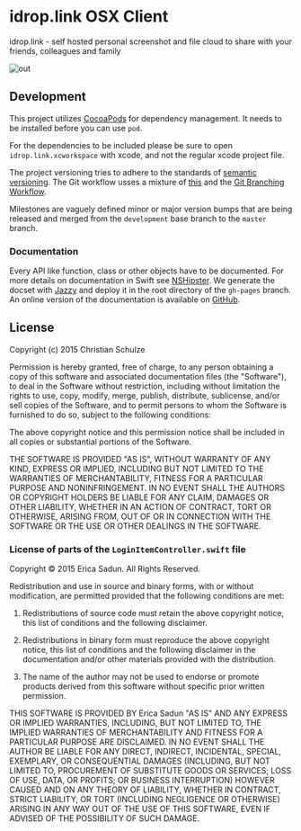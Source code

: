 # idrop.link OSX Client
idrop.link - self hosted personal screenshot and file cloud to share with your friends, colleagues and family

![out](https://cloud.githubusercontent.com/assets/6138133/18229877/824bdadc-7289-11e6-9883-a2b606646c86.gif)

## Development
This project utilizes [CocoaPods](https://guides.cocoapods.org) for dependency management. It needs to be installed before you can use `pod`.

For the dependencies to be included please be sure to open `idrop.link.xcworkspace` with xcode, and not the regular xcode project file.

The project versioning tries to adhere to the standards of [semantic versioning](http://semver.org). The Git workflow usses a mixture of [this](http://nvie.com/posts/a-successful-git-branching-model/) and the [Git Branching Workflow](http://git-scm.com/book/en/v1/Git-Branching-Branching-Workflows).

Milestones are vaguely defined minor or major version bumps that are being released and merged from the `development` base branch to the `master` branch.

### Documentation
Every API like function, class or other objects have to be documented. For more details on documentation in Swift see [NSHipster](http://nshipster.com/swift-documentation/). We generate the docset with [Jazzy](https://github.com/realm/jazzy) and deploy it in the root directory of the `gh-pages` branch. An online version of the documentation is available on [GitHub](http://andinfinity.github.io/idrop.link-osx).

## License
Copyright (c) 2015 Christian Schulze

Permission is hereby granted, free of charge, to any person obtaining a copy
of this software and associated documentation files (the "Software"), to deal
in the Software without restriction, including without limitation the rights
to use, copy, modify, merge, publish, distribute, sublicense, and/or sell
copies of the Software, and to permit persons to whom the Software is
furnished to do so, subject to the following conditions:

The above copyright notice and this permission notice shall be included in all
copies or substantial portions of the Software.

THE SOFTWARE IS PROVIDED "AS IS", WITHOUT WARRANTY OF ANY KIND, EXPRESS OR
IMPLIED, INCLUDING BUT NOT LIMITED TO THE WARRANTIES OF MERCHANTABILITY,
FITNESS FOR A PARTICULAR PURPOSE AND NONINFRINGEMENT. IN NO EVENT SHALL THE
AUTHORS OR COPYRIGHT HOLDERS BE LIABLE FOR ANY CLAIM, DAMAGES OR OTHER
LIABILITY, WHETHER IN AN ACTION OF CONTRACT, TORT OR OTHERWISE, ARISING FROM,
OUT OF OR IN CONNECTION WITH THE SOFTWARE OR THE USE OR OTHER DEALINGS IN THE
SOFTWARE.

### License of parts of the `LoginItemController.swift` file
Copyright © 2015 Erica Sadun. All Rights Reserved.

Redistribution and use in source and binary forms, with or without
modification, are permitted provided that the following conditions are met:

1. Redistributions of source code must retain the above copyright notice,
this list of conditions and the following disclaimer.

2. Redistributions in binary form must reproduce the above copyright notice,
this list of conditions and the following disclaimer in the documentation
and/or other materials provided with the distribution.

3. The name of the author may not be used to endorse or promote products
derived from this software without specific prior written permission.

THIS SOFTWARE IS PROVIDED BY Erica Sadun "AS IS" AND ANY EXPRESS OR IMPLIED
WARRANTIES, INCLUDING, BUT NOT LIMITED TO, THE IMPLIED WARRANTIES OF
MERCHANTABILITY AND FITNESS FOR A PARTICULAR PURPOSE ARE DISCLAIMED. IN NO
EVENT SHALL THE AUTHOR BE LIABLE FOR ANY DIRECT, INDIRECT, INCIDENTAL,
SPECIAL, EXEMPLARY, OR CONSEQUENTIAL DAMAGES (INCLUDING, BUT NOT LIMITED TO,
PROCUREMENT OF SUBSTITUTE GOODS OR SERVICES; LOSS OF USE, DATA, OR PROFITS;
OR BUSINESS INTERRUPTION) HOWEVER CAUSED AND ON ANY THEORY OF LIABILITY,
WHETHER IN CONTRACT, STRICT LIABILITY, OR TORT (INCLUDING NEGLIGENCE OR
OTHERWISE) ARISING IN ANY WAY OUT OF THE USE OF THIS SOFTWARE, EVEN IF
ADVISED OF THE POSSIBILITY OF SUCH DAMAGE.
